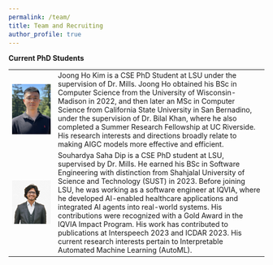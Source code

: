 ```yaml
---
permalink: /team/
title: Team and Recruiting
author_profile: true
---
```


**Current PhD Students**

<table>
  <tr>
    <td>
      <img src="/images/joong_ho.jpeg" alt="Joong Ho Kim" width="1000" />
    </td>
    <td>
        Joong Ho Kim is a CSE PhD Student at LSU under the supervision of Dr. Mills. Joong Ho obtained his BSc in Computer Science from the University of Wisconsin-Madison in 2022, and then later an MSc in Computer Science from California State University in San Bernadino, under the supervision of Dr. Bilal Khan, where he also completed a Summer Research Fellowship at UC Riverside. His research interests and directions broadly relate to making AIGC models more effective and efficient. 
    </td>
  </tr>
  <tr>
    <td>
      <img src="/images/souhardya.png" alt="Souhardya Saha Dip" width="1000" />
    </td>
    <td>
    Souhardya Saha Dip is a CSE PhD student at LSU, supervised by Dr. Mills. He earned his BSc in Software Engineering with distinction from Shahjalal University of Science and Technology (SUST) in 2023. Before joining LSU, he was working as a software engineer at IQVIA, where he developed AI-enabled healthcare applications and integrated AI agents into real-world systems. His contributions were recognized with a Gold Award in the IQVIA Impact Program. His work has contributed to publications at Interspeech 2023 and ICDAR 2023. His current research interests pertain to Interpretable Automated Machine Learning (AutoML).
    </td>
  </tr>
</table>
